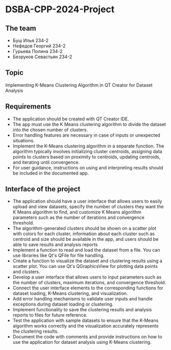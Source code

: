 # DSBA-CPP-2024-Project

## The team
+ Буш Илья 234-2
+ Нефедов Георгий 234-2
+ Гурьева Полина 234-2
+ Безруков Севастьян 234-2
## Topic
Implementing K-Means Clustering Algorithm in QT Creator for Dataset Analysis
## Requirements
+ The application should be created with QT Creator IDE.
+ The app must use the K Means clustering algorithm to divide the dataset into the chosen number of clusters.
+ Error handling features are necessary in case of inputs or unexpected situations.
+ Implement the K-Means clustering algorithm in a separate function. The algorithm typically involves initializing cluster centroids, assigning data points to clusters based on proximity to centroids, updating centroids, and iterating until convergence.
+ For user guidance, instructions on using and interpreting results should be included in the documented app.
## Interface of the project
+ The application should have a user interface that allows users to easily upload and view datasets, specify the number of clusters they want the K Means algorithm to find, and customize K Means algorithm parameters such as the number of iterations and convergence threshold.
+ The algorithm-generated clusters should be shown on a scatter plot with colors for each cluster, information about each cluster such as centroid and size should be available in the app, and users should be able to save results and analysis reports
+ Implement a function to read and load the dataset from a file. You can use libraries like Qt's QFile for file handling.
+ Create a function to visualize the dataset and clustering results using a scatter plot. You can use Qt's QGraphicsView for plotting data points and clusters.
+ Develop a user interface that allows users to input parameters such as the number of clusters, maximum iterations, and convergence threshold.
+ Connect the user interface elements to the corresponding functions for dataset loading, K-Means clustering, and visualization.
+ Add error handling mechanisms to validate user inputs and handle exceptions during dataset loading or clustering.
+ Implement functionality to save the clustering results and analysis reports to files for future reference.
+ Test the application with sample datasets to ensure that the K-Means algorithm works correctly and the visualization accurately represents the clustering results.
+ Document the code with comments and provide instructions on how to use the application for dataset analysis using K-Means clustering.
